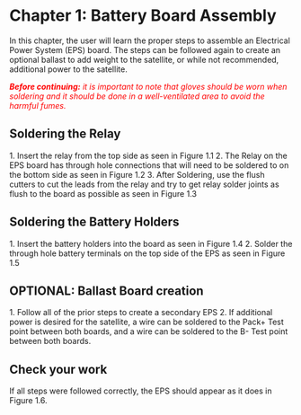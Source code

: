 # Chapter 1: Battery Board Assembly
In this chapter, the user will learn the proper steps to assemble an Electrical Power System (EPS) board. The steps can be followed again to create an optional ballast to add weight to the satellite, or while not recommended, additional power to the satellite.

<span style="color:red">***Before continuing:** it is important to note that gloves should be worn when soldering and it should be done in a well-ventilated area to avoid the harmful fumes.*</span>


## Soldering the Relay
<div class="result" markdown>
1. Insert the relay from the top side as seen in Figure 1.1
2. The Relay on the EPS board has through hole connections that will need to be soldered to on the bottom side as seen in Figure 1.2
3. After Soldering, use the flush cutters to cut the leads from the relay and try to get relay solder joints as flush to the board as possible as seen in Figure 1.3
</div>

## Soldering the Battery Holders
<div class="result" markdown>
1. Insert the battery holders into the board as seen in Figure 1.4
2. Solder the through hole battery terminals on the top side of the EPS as seen in Figure 1.5
</div>

## **OPTIONAL**: Ballast Board creation
<div class="result" markdown>
1. Follow all of the prior steps to create a secondary EPS
2. If additional power is desired for the satellite, a wire can be soldered to the Pack+ Test point between both boards, and a wire can be soldered to the B- Test point between both boards.
</div>

## Check your work
If all steps were followed correctly, the EPS should appear as it does in Figure 1.6.